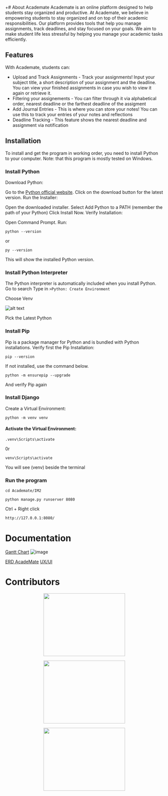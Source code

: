 +# About Academate
Academate is an online platform designed to help students stay organized and productive. At Academate, we believe in empowering students to stay organized and on top of their academic responsibilities. Our platform provides tools that help you manage assignments, track deadlines, and stay focused on your goals. We aim to make student life less stressful by helping you manage your academic tasks efficiently.

## Features
With Academate, students can:
   - Upload and Track Assignments - Track your assignments! Input your subject title, a short description of your assignment and the deadline. You can view your finished assignments in case you wish to view it again or retrieve it.
   - Filtering your assignements - You can filter through it via alphabetical order, nearest deadline or the farthest deadline of the assigment
   - Add Journal Entries - This is where you can store your notes! You can use this to track your entries of your notes and reflections
   - Deadline Tracking - This feature shows the nearest deadline and assignment via notification

## Installation
To install and get the program in working order, you need to install Python to your computer.
Note: that this program is mostly tested on Windows.

### Install Python
Download Python:

Go to the [Python official website](https://www.python.org/downloads/).
Click on the download button for the latest version.
Run the Installer:

Open the downloaded installer.
Select Add Python to a PATH (remember the path of your Python)
Click Install Now.
Verify Installation:

Open Command Prompt.
Run:
```
python --version
```
or
```
py --version
```
This will show the installed Python version.

### Install Python Interpreter 
The Python interpreter is automatically included when you install Python.
Go to search
Type in ```>Python: Create Environment```

Choose Venv

![alt text](https://file.garden/ZRY11nIP2EXOR4n3/GitHub/Screenshot%202024-12-08%20115431.png)

Pick the Latest Python

### Install Pip
Pip is a package manager for Python and is bundled with Python installations.
Verify first the Pip Installation:

```
pip --version
```
If not installed, use the command below.

```
python -m ensurepip --upgrade
```
And verify Pip again

### Install Django
Create a Virtual Environment:

```
python -m venv venv
```

#### Activate the Virtual Environment:

```
.venv\Scripts\activate
```
0r

```
venv\Scripts\activate
```
You will see (venv) beside the terminal
### Run the program

```
cd Academate/IM2
```

```
python manage.py runserver 8080
```

Ctrl + Right click
```
http://127.0.0.1:8080/
```

# Documentation
[Gantt Chart](https://docs.google.com/spreadsheets/d/1ca0ybWjHeHQHuCkDHali0feMHRCaOgq4j0gzN7t9cD8/edit?usp=sharing)
![image](https://github.com/user-attachments/assets/1a4664e0-f7b1-4bc0-8a3d-781454841ae1)


[ERD AcadeMate](https://lucid.app/lucidchart/1e2a0030-431b-4dad-902a-bf9d04b5078b/edit?beaconFlowId=D3E64F2F9FDCF064&invitationId=inv_7444dbf4-1a15-4216-b5e5-c79ac698f0ee&page=0_0#)
[UX/UI](https://www.figma.com/design/2axIfrvskVSAeCO6U2j7RO/Untitled?node-id=0-1&t=SK59hRDDq0a7CAFe-1)


# Contributors
<p align="center">
  <img width="260" height="200" src="https://scontent.fceb2-2.fna.fbcdn.net/v/t39.30808-1/462101278_508801152002813_5193789042383961383_n.jpg?stp=dst-jpg_s200x200_tt6&_nc_cat=102&ccb=1-7&_nc_sid=0ecb9b&_nc_eui2=AeEMMWbT_fCH4rWX5Q_gCcn4bfDM77yYbHZt8MzvvJhsdtps3NIkm5PrrzjJJ6X399eQTIuBFNEPw3ZIA_nJHQc-&_nc_ohc=qGQlkNnmPtQQ7kNvgGoyueG&_nc_zt=24&_nc_ht=scontent.fceb2-2.fna&_nc_gid=ALrV74R9dQl7aNO1x6stbm9&oh=00_AYDYDsf5Mw1lRM7St6ABmndVI3Bjuo5bm4jV7ieatyF3Yw&oe=675C4CD9">
</p>

<p align="center">
  <img width="260" height="200" src="https://scontent.fceb2-2.fna.fbcdn.net/v/t39.30808-6/415970330_2590786074411541_3314234198786471097_n.jpg?_nc_cat=110&ccb=1-7&_nc_sid=6ee11a&_nc_eui2=AeHhZyMkf_b7wKxsg2PDT_1Z5YxOcOsphNDljE5w6ymE0B8GnmD4l23v19rlPMQp6M4SddCqn8O7SnMy_HJ4V_0R&_nc_ohc=uGjyNoXy1AMQ7kNvgE2HfLj&_nc_zt=23&_nc_ht=scontent.fceb2-2.fna&_nc_gid=AVdu2qCVHzmBjTFtVrC32At&oh=00_AYAAXa0pjnmkDca1Ikhfnm85dqxItwAZIZo8ONoVbwr7kA&oe=675C5086">
</p>

<p align="center">
  <img width="260" height="200" src="![image](https://file.garden/ZRY11nIP2EXOR4n3/IMG_20241209_123316.jpg)
">
</p>
